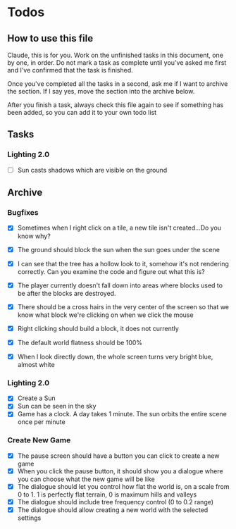 # Todos

## How to use this file

Claude, this is for you. Work on the unfinished tasks in this document, one by
one, in order. Do not mark a task as complete until you've asked me first and
I've confirmed that the task is finished.

Once you've completed all the tasks in a second, ask me if I want to archive the
section. If I say yes, move the section into the archive below.

After you finish a task, always check this file again to see if something has
been added, so you can add it to your own todo list

## Tasks

### Lighting 2.0

- [ ] Sun casts shadows which are visible on the ground

## Archive

### Bugfixes

- [x] Sometimes when I right click on a tile, a new tile isn't created...Do you
      know why?
- [x] The ground should block the sun when the sun goes under the scene

- [x] I can see that the tree has a hollow look to it, somehow it's not
      rendering correctly. Can you examine the code and figure out what this is?
- [x] The player currently doesn't fall down into areas where blocks used to be
      after the blocks are destroyed.
- [x] There should be a cross hairs in the very center of the screen so that we
      know what block we're clicking on when we click the mouse
- [x] Right clicking should build a block, it does not currently
- [x] The default world flatness should be 100%
- [x] When I look directly down, the whole screen turns very bright blue, almost
      white

### Lighting 2.0

- [x] Create a Sun
- [x] Sun can be seen in the sky
- [x] Game has a clock. A day takes 1 minute. The sun orbits the entire scene
      once per minute

### Create New Game

- [x] The pause screen should have a button you can click to create a new game
- [x] When you click the pause button, it should show you a dialogue where you
      can choose what the new game will be like
- [x] The dialogue should let you control how flat the world is, on a scale from
      0 to 1. 1 is perfectly flat terrain, 0 is maximum hills and valleys
- [x] The dialogue should include tree frequency control (0 to 0.2 range)
- [x] The dialogue should allow creating a new world with the selected settings
